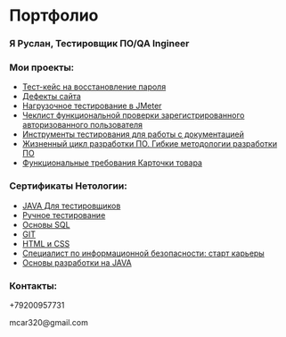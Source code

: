 # Портфолио
### Я Руслан, Тестировщик ПО/QA Ingineer

### Мои проекты:
<ul>
<li><a href= "https://docs.google.com/spreadsheets/d/1GS2OVzHsr7GVhJXJJwmBWD_jCoWNVwl-E3yf7fcZTAQ/edit?usp=drivesdk/">Тест-кейс на восстановление пароля</a></li>
<li><a href= "https://docs.google.com/spreadsheets/d/1Izcq4ACeQJ4FbAGsBf9Wvbb5lOcZsInULarBZwA4yoM/edit?usp=sharing/">Дефекты сайта</a></li>
<li><a href= "https://docs.google.com/document/d/1usy_3L1yxs8n2ccdns4mWbO7sQdvXrstNAziNnXAfx0/edit?usp=sharing/">Нагрузочное тестирование в JMeter</a></li>
<li><a href= "https://docs.google.com/spreadsheets/d/1RuEk-gtH0-HWWG0MAbDs6wPcodR-ezGEbehMPESAlSk/edit?usp=drivesdk/">Чеклист функциональной проверки зарегистрированного авторизованного пользователя</a></li> 
<li><a href= "https://docs.google.com/spreadsheets/d/1vAlWh6DmWZawQSE1sG2L41SocVANDifyIAi22T61OMM/edit?usp=sharing/">Инструменты тестирования для работы с документацией</a></li>
<li><a href= "https://docs.google.com/document/d/1QewvlUnlbe_02jS000InSAeNaSfhRB8381D6QoGnr9o/edit?usp=sharing/">Жизненный цикл разработки ПО. Гибкие методологии разработки ПО</a></li>
<li><a href= "https://docs.google.com/document/d/1xDwvm5mpa9Te74BuoXJsMGN6TPx_C79ycnWBuILiFQc/edit?usp=sharing/">Функциональные требования Карточки товара</a></li>  
</ul>

### Сертификаты Нетологии:
<ul>
<li><a href= "https://netology.ru/sharing/bd16134d63e8417008b00e0d17899f5e?utm_source=social&utm_campaign=achievements/">JAVA Для тестировщиков</a></li>  
<li><a href= "https://netology.ru/sharing/f2d20d85fe6b0ce57c047027c4b9c70c?utm_source=social&utm_campaign=achievements/">Ручное тестирование</a></li>
<li><a href= "https://netology.ru/sharing/8c2a9a418cedac756a223c4e0b9c5a57?utm_source=social&utm_campaign=achievements/">Основы SQL</a></li>  
<li><a href= "https://netology.ru/sharing/1c21a644799afbaf5e112672f15afa64?utm_source=social&utm_campaign=achievements/">GIT</a></li>
<li><a href= "https://netology.ru/sharing/0e0de13436cb60b686353a68ce4b1daa?utm_source=social&utm_campaign=achievements/">HTML и CSS</a></li>
<li><a href= "https://netology.ru/sharing/0212b17ad6e967a9acf4ecf9bf05b4d6?utm_source=social&utm_campaign=achievements/">Специалист по информационной безопасности: старт карьеры</a></li>
<li><a href= "https://netology.ru/sharing/3d0c16d7be75a48aac7d55afa776dbf1?utm_source=social&utm_campaign=achievements/">Основы разработки на JAVA</a></li>  
</ul>

### Контакты:
<dl>+79200957731</dl>
<dl>mcar320@gmail.com</dl>

